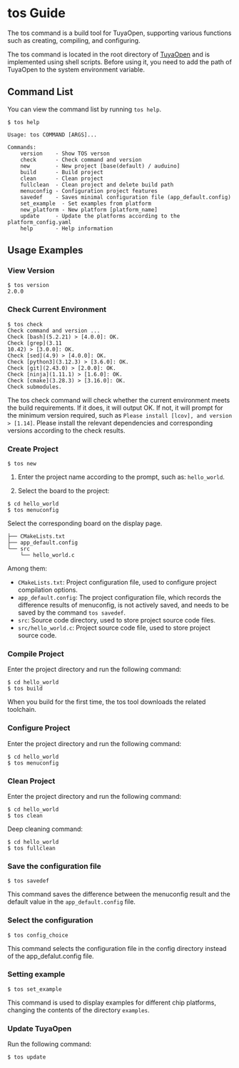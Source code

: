 # tos Guide

The tos command is a build tool for TuyaOpen, supporting various functions such as creating, compiling, and configuring.

The tos command is located in the root directory of [TuyaOpen](https://github.com/tuya/TuyaOpen.git) and is implemented using shell scripts. Before using it, you need to add the path of TuyaOpen to the system environment variable.

## Command List
You can view the command list by running `tos help`.

```shell
$ tos help

Usage: tos COMMAND [ARGS]...

Commands:
    version    - Show TOS verson
    check      - Check command and version
    new        - New project [base(default) / auduino]
    build      - Build project
    clean      - Clean project
    fullclean  - Clean project and delete build path
    menuconfig - Configuration project features
    savedef    - Saves minimal configuration file (app_default.config)
    set_example  - Set examples from platform
    new_platform - New platform [platform_name]
    update     - Update the platforms according to the platform_config.yaml
    help       - Help information
```

## Usage Examples

### View Version
```shell
$ tos version
2.0.0
```

### Check Current Environment
```shell
$ tos check
Check command and version ...
Check [bash](5.2.21) > [4.0.0]: OK.
Check [grep](3.11
10.42) > [3.0.0]: OK.
Check [sed](4.9) > [4.0.0]: OK.
Check [python3](3.12.3) > [3.6.0]: OK.
Check [git](2.43.0) > [2.0.0]: OK.
Check [ninja](1.11.1) > [1.6.0]: OK.
Check [cmake](3.28.3) > [3.16.0]: OK.
Check submodules.
```

The tos check command will check whether the current environment meets the build requirements. If it does, it will output OK. If not, it will prompt for the minimum version required, such as `Please install [lcov], and version > [1.14]`. Please install the relevant dependencies and corresponding versions according to the check results.

### Create Project
```shell
$ tos new
```
1. Enter the project name according to the prompt, such as: `hello_world`.

2. Select the board to the project:
```shell
$ cd hello_world
$ tos menuconfig
```

Select the corresponding board on the display page.

```shell
├── CMakeLists.txt
├── app_default.config
└── src
    └── hello_world.c
```
Among them:
- `CMakeLists.txt`: Project configuration file, used to configure project compilation options.
- `app_default.config`: The project configuration file, which records the difference results of menuconfig, is not actively saved, and needs to be saved by the command `tos savedef`.
- `src`: Source code directory, used to store project source code files.
- `src/hello_world.c`: Project source code file, used to store project source code.

### Compile Project

Enter the project directory and run the following command:
```shell
$ cd hello_world
$ tos build
```
When you build for the first time, the tos tool downloads the related toolchain.

### Configure Project
Enter the project directory and run the following command:
```shell
$ cd hello_world
$ tos menuconfig
```

### Clean Project
Enter the project directory and run the following command:
```shell
$ cd hello_world
$ tos clean
```

Deep cleaning command:

```shell
$ cd hello_world
$ tos fullclean
```

### Save the configuration file

```shell
$ tos savedef
```

This command saves the difference between the menuconfig result and the default value in the `app_default.config` file.

### Select the configuration
```shell
$ tos config_choice
```

This command selects the configuration file in the config directory instead of the app_defalut.config file.

### Setting example

```shell
$ tos set_example
```

This command is used to display examples for different chip platforms, changing the contents of the directory `examples`.

### Update TuyaOpen

Run the following command:

```shell
$ tos update
```
